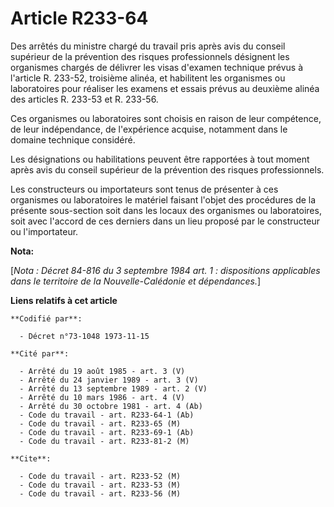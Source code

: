 # Article R233-64

Des arrêtés du ministre chargé du travail pris après avis du conseil supérieur de la prévention des risques professionnels
désignent les organismes chargés de délivrer les visas d'examen technique prévus à l'article R. 233-52, troisième alinéa, et
habilitent les organismes ou laboratoires pour réaliser les examens et essais prévus au deuxième alinéa des articles R.
233-53 et R. 233-56.

Ces organismes ou laboratoires sont choisis en raison de leur compétence, de leur indépendance, de l'expérience acquise,
notamment dans le domaine technique considéré.

Les désignations ou habilitations peuvent être rapportées à tout moment après avis du conseil supérieur de la prévention des
risques professionnels.

Les constructeurs ou importateurs sont tenus de présenter à ces organismes ou laboratoires le matériel faisant l'objet des
procédures de la présente sous-section soit dans les locaux des organismes ou laboratoires, soit avec l'accord de ces
derniers dans un lieu proposé par le constructeur ou l'importateur.

**Nota:**

[*Nota : Décret 84-816 du 3 septembre 1984 art. 1 : dispositions applicables dans le territoire de la Nouvelle-Calédonie et
dépendances.*]

**Liens relatifs à cet article**

	**Codifié par**:

	  - Décret n°73-1048 1973-11-15

	**Cité par**:

	  - Arrêté du 19 août 1985 - art. 3 (V)
	  - Arrêté du 24 janvier 1989 - art. 3 (V)
	  - Arrêté du 13 septembre 1989 - art. 2 (V)
	  - Arrêté du 10 mars 1986 - art. 4 (V)
	  - Arrêté du 30 octobre 1981 - art. 4 (Ab)
	  - Code du travail - art. R233-64-1 (Ab)
	  - Code du travail - art. R233-65 (M)
	  - Code du travail - art. R233-69-1 (Ab)
	  - Code du travail - art. R233-81-2 (M)

	**Cite**:

	  - Code du travail - art. R233-52 (M)
	  - Code du travail - art. R233-53 (M)
	  - Code du travail - art. R233-56 (M)
